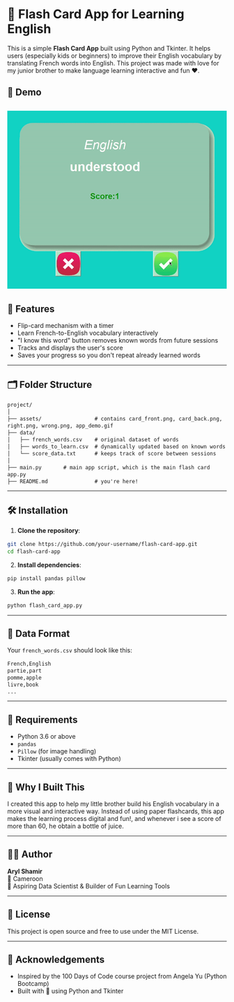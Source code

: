 
# 🧠 Flash Card App for Learning English

This is a simple **Flash Card App** built using Python and Tkinter. It helps users (especially kids or beginners) to improve their English vocabulary by translating French words into English. This project was made with love for my junior brother to make language learning interactive and fun ❤️.

## 📸 Demo

![Flash Card Demo](./assets/app_demo.gif)
---

## 🚀 Features

- Flip-card mechanism with a timer  
- Learn French-to-English vocabulary interactively  
- "I know this word" button removes known words from future sessions  
- Tracks and displays the user's score  
- Saves your progress so you don't repeat already learned words  

---

## 🗂 Folder Structure

```
project/
│
├── assets/                 # contains card_front.png, card_back.png, right.png, wrong.png, app_demo.gif
├── data/
│   ├── french_words.csv    # original dataset of words
│   ├── words_to_learn.csv  # dynamically updated based on known words
│   └── score_data.txt      # keeps track of score between sessions
│
├── main.py       # main app script, which is the main flash card app.py
├── README.md               # you're here!
```

---

## 🛠 Installation

1. **Clone the repository**:

```bash
git clone https://github.com/your-username/flash-card-app.git
cd flash-card-app
```

2. **Install dependencies**:

```bash
pip install pandas pillow
```

3. **Run the app**:

```bash
python flash_card_app.py
```

---

## 📁 Data Format

Your `french_words.csv` should look like this:

```csv
French,English
partie,part
pomme,apple
livre,book
...
```

---

## 📌 Requirements

- Python 3.6 or above  
- `pandas`  
- `Pillow` (for image handling)  
- Tkinter (usually comes with Python)  

---

## 🧒 Why I Built This

I created this app to help my little brother build his English vocabulary in a more visual and interactive way. Instead of using paper flashcards, this app makes the learning process digital and fun!, and whenever i see a score of more than 60, he obtain a bottle of juice.

---

## 👨‍💻 Author

**Aryl Shamir**  
📍 Cameroon  
🎯 Aspiring Data Scientist & Builder of Fun Learning Tools  

---

## 🪪 License

This project is open source and free to use under the MIT License.

---

## 🙌 Acknowledgements

- Inspired by the 100 Days of Code course project from Angela Yu (Python Bootcamp)  
- Built with 💙 using Python and Tkinter


